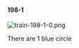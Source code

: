 #### 198-1
![train-198-1-0.png](https://github.com/lil-lab/nlvr/raw/master/nlvr/train/images/42/train-198-1-0.png "train-198-1-0.png")

There are 1 blue circle